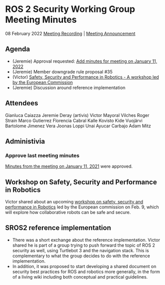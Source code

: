 # ROS 2 Security Working Group Meeting Minutes
 
08 February 2022
[Meeting Recording](https://www.youtube.com/watch?v=bNjLwZB13h0) | [Meeting Announcement](https://discourse.ros.org/t/security-working-group-meeting-february-2022/24218)
 
## Agenda
- (Jeremie) Approval requested: [Add minutes for meeting on January 11, 2022](https://github.com/ros-security/community/pull/34)
- (Jeremie) Member downgrade rule proposal #35
- (Victor) [Safety, Security and Performance in Robotics - A workshop led by the European Commission](https://news.aliasrobotics.com/safety-security-performance-european-commission/)
- (Jeremie) Discussion around reference implementation

 
## Attendees
Gianluca Caiazza
Jeremie Deray (artivis)
Victor Mayoral Vilches
Roger Strain
Marco Gutierrez
Florencia Cabral
Kalle Kovisto
Kide Vuojärvi
Bartolome Jimenez Vera
Joonas Loppi
Unai Ayucar Carbajo
Adam Mitz

 
## Administivia
 
### Approve last meeting minutes
 
[Minutes from the meeting on January 11, 2021](https://github.com/ros-security/community/pull/34) were approved.

## Workshop on Safety, Security and Performance in Robotics

Victor shared about an upcoming [workshop on safety, security and performance in Robotics](https://news.aliasrobotics.com/safety-security-performance-european-commission/) led by the European commission on Feb. 9, which will explore how collaborative robots can be safe and secure.

## SROS2 reference implementation
 
- There was a short exchange about the reference implementation. Victor shared he is part of a group trying to push forward the topic of ROS 2 security as well, using Turtlebot 3 and the navigation stack. This is complementary to what the group decides to do with the reference implementation. 
- In addition, it was proposed to start developing a shared document on security best practices for ROS and robotics more generally, in the form of a living wiki including both conceptual and practical guidelines.
